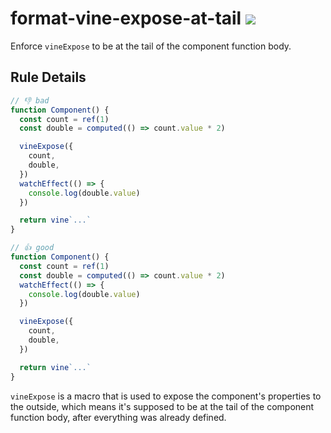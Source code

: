 # format-vine-expose-at-tail ![](https://img.shields.io/badge/vue_vine-format-emerald)

Enforce `vineExpose` to be at the tail of the component function body.

## Rule Details

<!-- eslint-skip -->
```js
// 👎 bad
function Component() {
  const count = ref(1)
  const double = computed(() => count.value * 2)

  vineExpose({
    count,
    double,
  })
  watchEffect(() => {
    console.log(double.value)
  })

  return vine`...`
}
```

<!-- eslint-skip -->
```js
// 👍 good
function Component() {
  const count = ref(1)
  const double = computed(() => count.value * 2)
  watchEffect(() => {
    console.log(double.value)
  })

  vineExpose({
    count,
    double,
  })

  return vine`...`
}
```

`vineExpose` is a macro that is used to expose the component's properties to the outside, which means it's supposed to be at the tail of the component function body, after everything was already defined.
